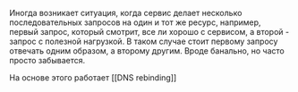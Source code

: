 Иногда возникает ситуация, когда сервис делает несколько последовательных запросов на один и тот же ресурс, например, первый запрос, который смотрит, все ли хорошо с сервисом, а второй - запрос с полезной нагрузкой. В таком случае стоит первому запросу отвечать одним образом, а второму другим. Вроде банально, но часто просто забывается.

На основе этого работает [[DNS rebinding]]